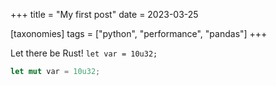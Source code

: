 +++
title = "My first post"
date = 2023-03-25

[taxonomies]
tags = ["python", "performance", "pandas"]
+++

Let there be Rust! `let var = 10u32;`

```rust
let mut var = 10u32;
```
